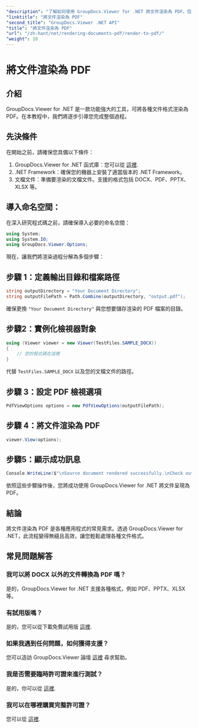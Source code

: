 ```yaml
---
"description": "了解如何使用 GroupDocs.Viewer for .NET 將文件渲染為 PDF。包含先決條件和常見問題解答的逐步指南。"
"linktitle": "將文件渲染為 PDF"
"second_title": "GroupDocs.Viewer .NET API"
"title": "將文件渲染為 PDF"
"url": "/zh-hant/net/rendering-documents-pdf/render-to-pdf/"
"weight": 10
---
```


# 將文件渲染為 PDF

## 介紹
GroupDocs.Viewer for .NET 是一款功能強大的工具，可將各種文件格式渲染為 PDF。在本教程中，我們將逐步引導您完成整個過程。
## 先決條件

在開始之前，請確保您具備以下條件：
1. GroupDocs.Viewer for .NET 函式庫：您可以從 [這裡](https://releases。groupdocs.com/viewer/net/).
2. .NET Framework：確保您的機器上安裝了適當版本的 .NET Framework。
3. 文檔文件：準備要渲染的文檔文件。支援的格式包括 DOCX、PDF、PPTX、XLSX 等。

## 導入命名空間：
在深入研究程式碼之前，請確保導入必要的命名空間：
```csharp
using System;
using System.IO;
using GroupDocs.Viewer.Options;
```

現在，讓我們將渲染過程分解為多個步驟：
## 步驟 1：定義輸出目錄和檔案路徑
```csharp
string outputDirectory = "Your Document Directory";
string outputFilePath = Path.Combine(outputDirectory, "output.pdf");
```
確保更換 `"Your Document Directory"` 與您想要儲存渲染的 PDF 檔案的目錄。
## 步驟2：實例化檢視器對象
```csharp
using (Viewer viewer = new Viewer(TestFiles.SAMPLE_DOCX))
{
    // 您的程式碼在這裡
}
```
代替 `TestFiles.SAMPLE_DOCX` 以及您的文檔文件的路徑。
## 步驟 3：設定 PDF 檢視選項
```csharp
PdfViewOptions options = new PdfViewOptions(outputFilePath);
```
## 步驟 4：將文件渲染為 PDF
```csharp
viewer.View(options);
```
## 步驟5：顯示成功訊息
```csharp
Console.WriteLine($"\nSource document rendered successfully.\nCheck output in {outputDirectory}.");
```
依照這些步驟操作後，您將成功使用 GroupDocs.Viewer for .NET 將文件呈現為 PDF。

## 結論
將文件渲染為 PDF 是各種應用程式的常見需求。透過 GroupDocs.Viewer for .NET，此流程變得無縫且高效，讓您輕鬆處理各種文件格式。
## 常見問題解答
### 我可以將 DOCX 以外的文件轉換為 PDF 嗎？
是的，GroupDocs.Viewer for .NET 支援各種格式，例如 PDF、PPTX、XLSX 等。
### 有試用版嗎？
是的，您可以從下載免費試用版 [這裡](https://releases。groupdocs.com/).
### 如果我遇到任何問題，如何獲得支援？
您可以造訪 GroupDocs.Viewer 論壇 [這裡](https://forum.groupdocs.com/c/viewer/9) 尋求幫助。
### 我是否需要臨時許可證來進行測試？
是的，你可以從 [這裡](https://purchase。groupdocs.com/temporary-license/).
### 我可以在哪裡購買完整許可證？
您可以從 [這裡](https://purchase。groupdocs.com/buy).